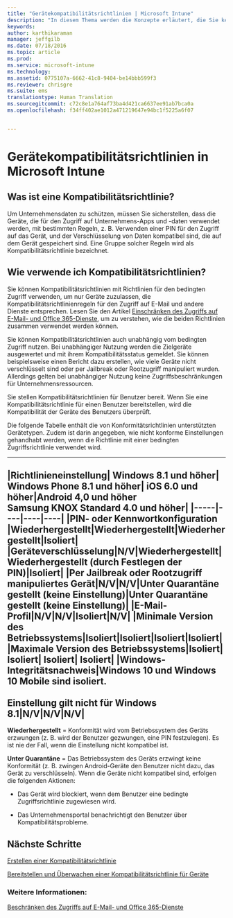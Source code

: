 ```yaml
---
title: "Gerätekompatibilitätsrichtlinien | Microsoft Intune"
description: "In diesem Thema werden die Konzepte erläutert, die Sie kennen müssen, um zu verstehen, was Gerätekompatibilitätsrichtlinien sind und wie sie funktionieren."
keywords: 
author: karthikaraman
manager: jeffgilb
ms.date: 07/18/2016
ms.topic: article
ms.prod: 
ms.service: microsoft-intune
ms.technology: 
ms.assetid: 0775107a-6662-41c8-9404-be14bbb599f3
ms.reviewer: chrisgre
ms.suite: ems
translationtype: Human Translation
ms.sourcegitcommit: c72c8e1a764af73ba4d421ca6637ee91ab7bca0a
ms.openlocfilehash: f34ff402ae1012a471219647e94bc1f5225a6f07


---
```


# Gerätekompatibilitätsrichtlinien in Microsoft Intune
## Was ist eine Kompatibilitätsrichtlinie?
Um Unternehmensdaten zu schützen, müssen Sie sicherstellen, dass die Geräte, die für den Zugriff auf Unternehmens-Apps und -daten verwendet werden, mit bestimmten Regeln, z. B. Verwenden einer PIN für den Zugriff auf das Gerät, und der Verschlüsselung von Daten kompatibel sind, die auf dem Gerät gespeichert sind. Eine Gruppe solcher Regeln wird als Kompatibilitätsrichtlinie bezeichnet.

## Wie verwende ich Kompatibilitätsrichtlinien?
Sie können Kompatibilitätsrichtlinien mit Richtlinien für den bedingten Zugriff verwenden, um nur Geräte zuzulassen, die Kompatibilitätsrichtlinienregeln für den Zugriff auf E-Mail und andere Dienste entsprechen. Lesen Sie den Artikel [Einschränken des Zugriffs auf E-Mail- und Office 365-Dienste](restrict-access-to-email-and-o365-services-with-microsoft-intune.md), um zu verstehen, wie die beiden Richtlinien zusammen verwendet werden können.

Sie können Kompatibilitätsrichtlinien auch unabhängig vom bedingten Zugriff nutzen. Bei unabhängiger Nutzung werden die Zielgeräte ausgewertet und mit ihrem Kompatibilitätsstatus gemeldet. Sie können beispielsweise einen Bericht dazu erstellen, wie viele Geräte nicht verschlüsselt sind oder per Jailbreak oder Rootzugriff manipuliert wurden. Allerdings gelten bei unabhängiger Nutzung keine Zugriffsbeschränkungen für Unternehmensressourcen.

Sie stellen Kompatibilitätsrichtlinien für Benutzer bereit. Wenn Sie eine Kompatibilitätsrichtlinie für einen Benutzer bereitstellen, wird die Kompatibilität der Geräte des Benutzers überprüft.

Die folgende Tabelle enthält die von Konformitätsrichtlinien unterstützten Gerätetypen. Zudem ist darin angegeben, wie nicht konforme Einstellungen gehandhabt werden, wenn die Richtlinie mit einer bedingten Zugriffsrichtlinie verwendet wird.

--------------

|Richtlinieneinstellung| Windows 8.1 und höher| Windows Phone 8.1 und höher| iOS 6.0 und höher|Android 4,0 und höher<br/>Samsung KNOX Standard 4.0 und höher|
|-----|----|----|----|
|**PIN- oder Kennwortkonfiguration** |Wiederhergestellt|Wiederhergestellt|Wiederhergestellt|Isoliert|
|**Geräteverschlüsselung**|N/V|Wiederhergestellt|Wiederhergestellt (durch Festlegen der PIN)|Isoliert|
|**Per Jailbreak oder Rootzugriff manipuliertes Gerät**|N/V|N/V|Unter Quarantäne gestellt (keine Einstellung)|Unter Quarantäne gestellt (keine Einstellung)|
|**E-Mail-Profil**|N/V|N/V|Isoliert|N/V|
|**Minimale Version des Betriebssystems**|Isoliert|Isoliert|Isoliert|Isoliert|
|**Maximale Version des Betriebssystems**|Isoliert| Isoliert| Isoliert| Isoliert|
|**Windows-Integritätsnachweis**|Windows 10 und Windows 10 Mobile sind isoliert.<br /><br />Einstellung gilt nicht für Windows 8.1|N/V|N/V|N/V|
--------------
**Wiederhergestellt** = Konformität wird vom Betriebssystem des Geräts erzwungen (z. B. wird der Benutzer gezwungen, eine PIN festzulegen).  Es ist nie der Fall, wenn die Einstellung nicht kompatibel ist.

**Unter Quarantäne** = Das Betriebssystem des Geräts erzwingt keine Konformität (z. B. zwingen Android-Geräte den Benutzer nicht dazu, das Gerät zu verschlüsseln). Wenn die Geräte nicht kompatibel sind, erfolgen die folgenden Aktionen:

-   Das Gerät wird blockiert, wenn dem Benutzer eine bedingte Zugriffsrichtlinie zugewiesen wird.

-   Das Unternehmensportal benachrichtigt den Benutzer über Kompatibilitätsprobleme.

## Nächste Schritte
[Erstellen einer Kompatibilitätsrichtlinie](create-a-device-compliance-policy-in-microsoft-intune.md)

[Bereitstellen und Überwachen einer Kompatibilitätsrichtlinie für Geräte](deploy-and-monitor-a-device-compliance-policy-in-microsoft-intune.md)

### Weitere Informationen:
[Beschränken des Zugriffs auf E-Mail- und Office 365-Dienste](restrict-access-to-email-and-o365-services-with-microsoft-intune.md)



<!--HONumber=Jul16_HO3-->


